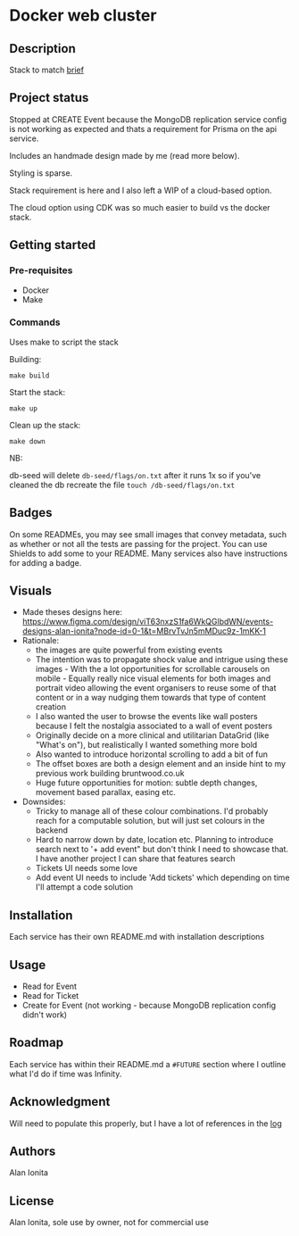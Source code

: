 # Docker web cluster

## Description

Stack to match [brief](./BRIEF.md)

## Project status

Stopped at CREATE Event because the MongoDB replication service config is not working as expected and thats a requirement for Prisma on the api service.

Includes an handmade design made by me (read more below). 

Styling is sparse. 

Stack requirement is here and I also left a WIP of a cloud-based option. 

The cloud option using CDK was so much easier to build vs the docker stack. 

## Getting started

### Pre-requisites

- Docker
- Make

### Commands

Uses make to script the stack

Building: 

`make build` 

Start the stack:

`make up` 

Clean up the stack:

`make down` 

NB: 

db-seed will delete `db-seed/flags/on.txt` after it runs 1x so if you've cleaned the db recreate the file `touch /db-seed/flags/on.txt`


## Badges
On some READMEs, you may see small images that convey metadata, such as whether or not all the tests are passing for the project. You can use Shields to add some to your README. Many services also have instructions for adding a badge.

## Visuals

- Made theses designs here: https://www.figma.com/design/viT63nxzS1fa6WkQGlbdWN/events-designs-alan-ionita?node-id=0-1&t=MBrvTvJn5mMDuc9z-1mKK-1
- Rationale:
    - the images are quite powerful from existing events
    - The intention was to propagate shock value and intrigue using these images
            - With the a lot opportunities for scrollable carousels on mobile
            - Equally really nice visual elements for both images and portrait video allowing the event organisers to reuse some of that content or in a way nudging them towards that type of content creation
    - I also wanted the user to browse the events like wall posters because I felt the nostalgia associated to a wall of event posters
    - Originally decide on a more clinical and utilitarian DataGrid (like "What's on"), but realistically I wanted something more bold
    - Also wanted to introduce horizontal scrolling to add a bit of fun
    - The offset boxes are both a design element and an inside hint to my previous work building bruntwood.co.uk
    - Huge future opportunities for motion: subtle depth changes, movement based parallax, easing etc.
- Downsides:
    - Tricky to manage all of these colour combinations. I'd probably reach for a computable solution, but will just set colours in the backend
    - Hard to narrow down by date, location etc. Planning to introduce search next to '+ add event" but don't think I need to showcase that. I have another project I can share that features search
    - Tickets UI needs some love
    - Add event UI needs to include 'Add tickets' which depending on time I'll attempt a code solution

## Installation

Each service has their own README.md with installation descriptions

## Usage

- Read for Event
- Read for Ticket
- Create for Event (not working - because MongoDB replication config didn't work)

## Roadmap

Each service has within their README.md a `#FUTURE` section where I outline what I'd do if time was Infinity. 

## Acknowledgment

Will need to populate this properly, but I have a lot of references in the [log](./LOG.md)

## Authors

Alan Ionita

## License
Alan Ionita, sole use by owner, not for commercial use

